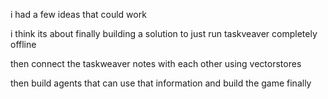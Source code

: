 i had a few ideas that could work

i think its about finally building a solution to just run taskveaver completely offline

then connect the taskweaver notes with each other using vectorstores

then build agents that can use that information and build the game finally
